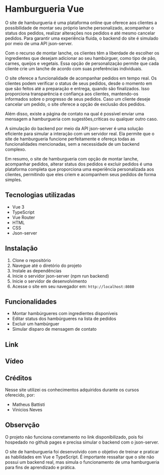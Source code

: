 # Hamburgueria Vue

O site de hamburgueria é uma plataforma online que oferece aos clientes a possibilidade de montar seu próprio lanche personalizado, acompanhar o status dos pedidos, realizar alterações nos pedidos e até mesmo cancelar pedidos. Para garantir uma experiência fluida, o backend do site é simulado por meio de uma API json-server.

Com o recurso de montar lanche, os clientes têm a liberdade de escolher os ingredientes que desejam adicionar ao seu hambúrguer, como tipo de pão, carnes, queijos e vegetais. Essa opção de personalização permite que cada cliente crie um lanche de acordo com suas preferências individuais.

O site oferece a funcionalidade de acompanhar pedidos em tempo real. Os clientes podem verificar o status de seus pedidos, desde o momento em que são feitos até a preparação e entrega, quando são finalizados. Isso proporciona transparência e confiança aos clientes, mantendo-os informados sobre o progresso de seus pedidos. Caso um cliente deseje cancelar um pedido, o site oferece a opção de exclusão dos pedidos. 

Além disso, existe a página de contato na qual é possível enviar uma mensagem a hamburgueria com sugestões,críticas ou qualquer outro caso.

A simulação do backend por meio da API json-server é uma solução eficiente para simular a interação com um servidor real. Ela permite que o site de hamburgueria funcione perfeitamente e ofereça todas as funcionalidades mencionadas, sem a necessidade de um backend complexo.

Em resumo, o site de hamburgueria com opção de montar lanche, acompanhar pedidos, alterar status dos pedidos e excluir pedidos é uma plataforma completa que proporciona uma experiência personalizada aos clientes, permitindo que eles criem e acompanhem seus pedidos de forma simples.

## Tecnologias utilizadas

- Vue 3
- TypeScript
- Vue Router
- HTML
- CSS
- Json-server

## Instalação

1. Clone o repositório
2. Navegue até o diretório do projeto
3. Instale as dependências
4. Inicie o servidor json-server (npm run backend)
5. Inicie o servidor de desenvolvimento
6. Acesse o site em seu navegador em: `http://localhost:8080`

## Funcionalidades

- Montar hambúrgueres com ingredientes disponíveis
- Editar status dos hambúrgueres na lista de pedidos
- Excluir um hambúrguer
- Simular disparo de mensagem de contato

## Link



## Vídeo


## Créditos
Nesse site utilizei os conhecimentos adquiridos durante os cursos oferecido, por:
  - Matheus Battisti
  - Vinicios Neves


## Observção
O projeto não funciona corretamento no link disponibilizado, pois foi hospedado no github pages e precisa simular o backend com o json-server.

O site de hamburgueria foi desenvolvido com o objetivo de treinar e praticar as habilidades em Vue e TypeScript. É importante ressaltar que o site não possui um backend real, mas simula o funcionamento de uma hamburgueria para fins de aprendizado e prática.

